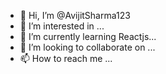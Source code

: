- 👋 Hi, I’m @AvijitSharma123
- 👀 I’m interested in ...
- 🌱 I’m currently learning Reactjs...
- 💞️ I’m looking to collaborate on ...
- 📫 How to reach me ...

<!---
AvijitSharma123/AvijitSharma123 is a ✨ special ✨ repository because its `README.md` (this file) appears on your GitHub profile.
You can click the Preview link to take a look at your changes.
--->
